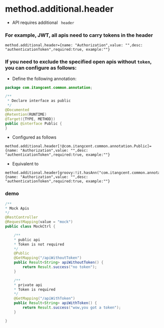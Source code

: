 # method.additional.header

- API requires additional ` header`

### For example, JWT, all apis need to carry tokens in the header

```properties
method.additional.header={name: "Authorization",value: "",desc: "authenticationToken",required:true, example:""}
```

### If you need to exclude the specified open apis without `token`, you can configure as follows:

- Define the following annotation:

```java
package com.itangcent.common.annotation;

/**
 * Declare interface as public
 */
@Documented
@Retention(RUNTIME)
@Target({TYPE, METHOD})
public @interface Public {
}

```

- Configured as follows

```properties
method.additional.header[!@com.itangcent.common.annotation.Public]={name: "Authorization",value: "",desc: "authenticationToken",required:true, example:""}
```

- Equivalent to

```properties
method.additional.header[groovy:!it.hasAnn("com.itangcent.common.annotation.Public")]={name: "Authorization",value: "",desc: "authenticationToken",required:true, example:""}
```


### demo

```java
/**
* Mock Apis
*/
@RestController
@RequestMapping(value = "mock")
public class MockCtrl {

    /**
    * public api
    * Token is not required
    */
    @Public
    @GetMapping("/apiWithoutToken")
    public Result<String> apiWithoutToken() {
        return Result.success("no token");
    }

    /**
    * private api
    * Token is required
    */
    @GetMapping("/apiWithToken")
    public Result<String> apiWithToken() {
        return Result.success("wow,you got a token");
    }

}
```
